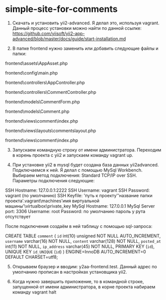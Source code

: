 # simple-site-for-comments
1. Скачать и установить yii2-advanced. Я делал это, используя vagrant. Данный процесс установки можно найти по данной ссылке:
https://github.com/yiisoft/yii2-app-advanced/blob/master/docs/guide/start-installation.md

2. В папке frontend нужно заменить или добавить следующие файлы и папки:

frontend\assets\AppAsset.php

frontend\config\main.php

frontend\controllers\AppController.php

frontend\controllers\CommentController.php

frontend\models\CommentForm.php

frontend\models\Comment.php

frontend\views\comment\index.php

frontend\views\layouts\commentslayout.php

frontend\views\comment\index.php

3. Запускаем командную строку от имени администратора. Переходим в корень проекта с yii2 и запускаем команду vagrant up.

4. При установке yii2 в mysql будет создана база данных yii2advanced. Подключаемся к ней. Я делал с помощью MySql Workbench.
Выбираем метод подключения: Standard TCP/IP over SSH.
Параметры подключения следующие:

SSH Hostname: 127.0.0.1:2222
SSH Username: vagrant
SSH Password: vagrant (по умолчанию)
SSH Keyfile: 'путь к проекту'\'название папки проекта'\.vagrant\machines\'имя виртуальной машины'\virtualbox\private_key
MySql Hostname: 127.0.0.1
MySql Server port: 3306
Username: root
Password: по умолчанию пароль у рута отсутствует

После подключения создаём в ней таблицу с помощью sql-запроса:

CREATE TABLE `comment` (
  `id` int(10) unsigned NOT NULL AUTO_INCREMENT,
  `username` varchar(16) NOT NULL,
  `content` varchar(128) NOT NULL,
  `posted_at` int(11) NOT NULL,
  `ip_address` varchar(45) NOT NULL,
  PRIMARY KEY (`id`),
  UNIQUE KEY `id_UNIQUE` (`id`)
) ENGINE=InnoDB AUTO_INCREMENT=0 DEFAULT CHARSET=utf8;

5. Открываем браузер и вводим: y2aa-frontend.test. Данный адрес по умолчанию прописан в настройках установщика yii2.

6. Когда нужно завершить приложение, то в командной строке, запущенной от имени администратора, в корне проекта набираем команду vagrant halt
